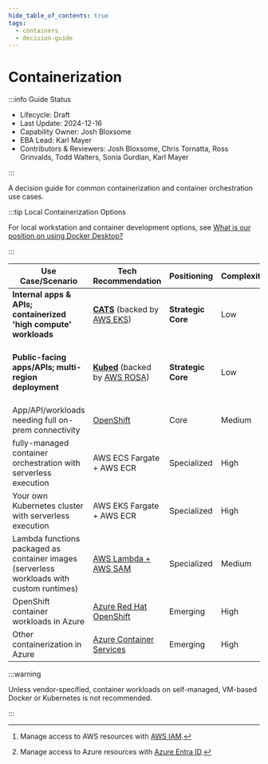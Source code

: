```yaml
---
hide_table_of_contents: true
tags:
  - containers
  - decision-guide
---
```


# Containerization

:::info Guide Status

- Lifecycle: Draft
- Last Update: 2024-12-16
- Capability Owner: Josh Bloxsome
- EBA Lead: Karl Mayer
- Contributors & Reviewers: Josh Bloxsome, Chris Tornatta, Ross Grinvalds, Todd Walters, Sonia Gurdian, Karl Mayer

:::

A decision guide for common containerization and container orchestration use cases.

:::tip Local Containerization Options

For local workstation and container development options, see
<ExternalLink>[What is our position on using Docker Desktop?](https://elilillyco.stackenterprise.co/questions/265)</ExternalLink>

:::

| Use Case/Scenario                                                                         | Tech Recommendation                                                                                                     | Positioning        | Complexity | Notable Integration/Interop                                        | Owning Org/Team | Next Step                                                                                                                                                                         |
| ----------------------------------------------------------------------------------------- | ----------------------------------------------------------------------------------------------------------------------- | ------------------ | ---------- | ----------------------------------------------------------------- | --------------- | --------------------------------------------------------------------------------------------------------------------------------------------------------------------------------- |
| **Internal apps & APIs; containerized 'high compute' workloads**                          | **[CATS](https://cats.lilly.com)** (backed by [AWS EKS](https://aws.amazon.com/eks/))                                   | **Strategic Core** | Low        | AWS[^1]; cloud resources; HTTPS connectivity to on-prem resources | SPE             | [CATS](https://cats.lilly.com) self-service guide; <ExternalLink>[for tech questions](https://elilillyco.stackenterprise.co/questions/ask?tags=CATS)</ExternalLink>               |
| **Public-facing apps/APIs; multi-region deployment**                                      | **[Kubed](https://kubed.lilly.com/)** (backed by [AWS ROSA](https://aws.amazon.com/rosa/))                              | **Strategic Core** | Low        | AWS                                                               | SPE             | [Kubed](https://kubed.lilly.com/) self-service guide; <ExternalLink>[for tech questions](https://elilillyco.stackenterprise.co/questions/ask?tags=lilly-kubed)</ExternalLink>     |
| App/API/workloads needing full on-prem connectivity                                       | [OpenShift](https://dev.lilly.com/docs/platforms-and-tools/openshift/)                                                  | Core               | Medium     | on-prem & cloud resources                                         | SPE             |
| fully-managed container orchestration with serverless execution                           | AWS ECS Fargate + AWS ECR                                                                                               | Specialized        | High       | AWS                                                               | Cloud           | [CAST architecture review](https://collab.lilly.com/sites/EnterpriseCloud/Lists/Cloud%20Architecture%20Reviews/AllItems.aspx?viewid=25bd9f50%2D60f1%2D488b%2Daa13%2D233eb682631b) |
| Your own Kubernetes cluster with serverless execution                                     | AWS EKS Fargate + AWS ECR                                                                                               | Specialized        | High       | AWS                                                               | Cloud           | [CAST architecture review](https://collab.lilly.com/sites/EnterpriseCloud/Lists/Cloud%20Architecture%20Reviews/AllItems.aspx?viewid=25bd9f50%2D60f1%2D488b%2Daa13%2D233eb682631b) |
| Lambda functions packaged as container images (serverless workloads with custom runtimes) | [AWS Lambda + AWS SAM](https://aws.amazon.com/blogs/compute/using-container-image-support-for-aws-lambda-with-aws-sam/) | Specialized        | Medium     | AWS                                                               | Cloud           |
| OpenShift container workloads in Azure                                                    | [Azure Red Hat OpenShift](https://azure.microsoft.com/en-us/products/openshift)                                         | Emerging           | High       | _Azure[^2] TBD_                                                   | SPE             |
| Other containerization in Azure                                                           | [Azure Container Services](https://azure.microsoft.com/en-us/products/category/containers)                              | Emerging           | High       | _Azure TBD_                                                       | SPE & Cloud     |

:::warning

Unless vendor-specified, container workloads on self-managed, VM-based Docker or Kubernetes is not recommended.

:::

[^1]:
    Manage access to AWS resources with
    [AWS IAM](https://docs.aws.amazon.com/IAM/latest/UserGuide/access_policies.html).

[^2]:
    Manage access to Azure resources with
    [Azure Entra ID](https://learn.microsoft.com/en-us/azure/container-apps/authentication-entra).
